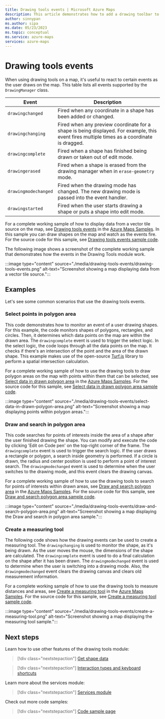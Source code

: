 ```yaml
---
title: Drawing tools events | Microsoft Azure Maps
description: This article demonstrates how to add a drawing toolbar to a map using Microsoft Azure Maps Web SDK
author: sinnypan
ms.author: sipa
ms.date: 05/23/2023
ms.topic: conceptual
ms.service: azure-maps
services: azure-maps
---
```


# Drawing tools events

When using drawing tools on a map, it's useful to react to certain events as the user draws on the map. This table lists all events supported by the `DrawingManager` class.

| Event | Description |
|-------|-------------|
| `drawingchanged` | Fired when any coordinate in a shape has been added or changed. |
| `drawingchanging` | Fired when any preview coordinate for a shape is being displayed. For example, this event fires multiple times as a coordinate is dragged. |
| `drawingcomplete` | Fired when a shape has finished being drawn or taken out of edit mode. |
| `drawingerased` | Fired when a shape is erased from the drawing manager when in `erase-geometry` mode. |
| `drawingmodechanged` | Fired when the drawing mode has changed. The new drawing mode is passed into the event handler. |
| `drawingstarted` | Fired when the user starts drawing a shape or puts a shape into edit mode.  |

For a complete working sample of how to display data from a vector tile source on the map, see [Drawing tools events] in the [Azure Maps Samples]. In this sample you can draw shapes on the map and watch as the events fire. For the source code for this sample, see [Drawing tools events sample code].

The following image shows a screenshot of the complete working sample that demonstrates how the events in the Drawing Tools module work.

:::image type="content" source="./media/drawing-tools-events/drawing-tools-events.png" alt-text="Screenshot showing a map displaying data from a vector tile source.":::

<!------------------------------------------------------------------
<br/>

> [!VIDEO https://codepen.io/azuremaps/embed/dyPMRWo?height=500&theme-id=default&default-tab=js,result&editable=true]

-------------------------------------------------------------------->

## Examples

Let's see some common scenarios that use the drawing tools events.

### Select points in polygon area

This code demonstrates how to monitor an event of a user drawing shapes. For this example, the code monitors shapes of polygons, rectangles, and circles. Then, it determines which data points on the map are within the drawn area. The `drawingcomplete` event is used to trigger the select logic. In the select logic, the code loops through all the data points on the map. It checks if there's an intersection of the point and the area of the drawn shape. This example makes use of the open-source [Turf.js] library to perform a spatial intersection calculation.

For a complete working sample of how to use the drawing tools to draw polygon areas on the map with points within them that can be selected, see [Select data in drawn polygon area] in the [Azure Maps Samples]. For the source code for this sample, see [Select data in drawn polygon area sample code].

:::image type="content" source="./media/drawing-tools-events/select-data-in-drawn-polygon-area.png" alt-text="Screenshot showing a map displaying points within polygon areas.":::

<!-------------------------------------------------------------------
<br/>

> [!VIDEO https://codepen.io/azuremaps/embed/XWJdeja?height=500&theme-id=default&default-tab=result]
---------------------------------------------------------------->

### Draw and search in polygon area

This code searches for points of interests inside the area of a shape after the user finished drawing the shape. You can modify and execute the code by clicking 'Edit on Code pen' on the top-right corner of the frame. The `drawingcomplete` event is used to trigger the search logic. If the user draws a rectangle or polygon, a search inside geometry is performed. If a circle is drawn, the radius and center position is used to perform a point of interest search. The `drawingmodechanged` event is used to determine when the user switches to the drawing mode, and this event clears the drawing canvas.

For a complete working sample of how to use the drawing tools to search for points of interests within drawn areas, see [Draw and search polygon area] in the [Azure Maps Samples]. For the source code for this sample, see [Draw and search polygon area sample code].

:::image type="content" source="./media/drawing-tools-events/draw-and-search-polygon-area.png" alt-text="Screenshot showing a map displaying the Draw and search in polygon area sample.":::

<!-------------------------------------------------------------------
<br/>

> [!VIDEO https://codepen.io/azuremaps/embed/eYmZGNv?height=500&theme-id=default&default-tab=js,result&editable=true]
---------------------------------------------------------------->

### Create a measuring tool

The following code shows how the drawing events can be used to create a measuring tool. The `drawingchanging` is used to monitor the shape, as it's being drawn. As the user moves the mouse, the dimensions of the shape are calculated. The `drawingcomplete` event is used to do a final calculation on the shape after it has been drawn. The `drawingmodechanged` event is used to determine when the user is switching into a drawing mode. Also, the  `drawingmodechanged` event clears the drawing canvas and clears old measurement information.

For a complete working sample of how to use the drawing tools to measure distances and areas, see [Create a measuring tool] in the [Azure Maps Samples]. For the source code for this sample, see [Create a measuring tool sample code].

:::image type="content" source="./media/drawing-tools-events/create-a-measuring-tool.png" alt-text="Screenshot showing a map displaying the measuring tool sample.":::

<!-------------------------------------------------------------------
> [!VIDEO https://codepen.io/azuremaps/embed/RwNaZXe?height=500&theme-id=default&default-tab=js,result&editable=true]
---------------------------------------------------------------->

## Next steps

Learn how to use other features of the drawing tools module:

> [!div class="nextstepaction"]
> [Get shape data]

> [!div class="nextstepaction"]
> [Interaction types and keyboard shortcuts]

Learn more about the services module:

> [!div class="nextstepaction"]
> [Services module]

Check out more code samples:

> [!div class="nextstepaction"]
> [Code sample page]

[Azure Maps Samples]:https://samples.azuremaps.com
[Code sample page]: https://samples.azuremaps.com/
[Create a measuring tool sample code]: https://github.com/Azure-Samples/AzureMapsCodeSamples/blob/main/Samples/Drawing%20Tools%20Module/Create%20a%20measuring%20tool/Create%20a%20measuring%20tool.html
[Create a measuring tool]: https://samples.azuremaps.com/drawing-tools-module/create-a-measuring-tool
[Draw and search polygon area sample code]: https://github.com/Azure-Samples/AzureMapsCodeSamples/blob/main/Samples/Drawing%20Tools%20Module/Draw%20and%20search%20polygon%20area/Draw%20and%20search%20polygon%20area.html
[Draw and search polygon area]: https://samples.azuremaps.com/drawing-tools-module/draw-and-search-polygon-area
[Drawing tools events sample code]: https://github.com/Azure-Samples/AzureMapsCodeSamples/blob/main/Samples/Drawing%20Tools%20Module/Drawing%20tools%20events/Drawing%20tools%20events.html
[Drawing tools events]: https://samples.azuremaps.com/drawing-tools-module/drawing-tools-events
[Get shape data]: map-get-shape-data.md
[Interaction types and keyboard shortcuts]: drawing-tools-interactions-keyboard-shortcuts.md
[Select data in drawn polygon area sample code]: https://github.com/Azure-Samples/AzureMapsCodeSamples/blob/main/Samples/Drawing%20Tools%20Module/Select%20data%20in%20drawn%20polygon%20area/Select%20data%20in%20drawn%20polygon%20area.html
[Select data in drawn polygon area]: https://samples.azuremaps.com/drawing-tools-module/select-data-in-drawn-polygon-area
[Services module]: how-to-use-services-module.md
[Turf.js]: https://turfjs.org
